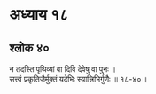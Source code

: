 # अध्याय १८

## श्लोक ४०

न तदस्ति पृथिव्यां वा दिवि देवेषु वा पुनः ।<br>सत्त्वं प्रकृतिजैर्मुक्तं यदेभिः स्यात्त्रिभिर्गुणैः ॥ १८-४०॥<br><br>

